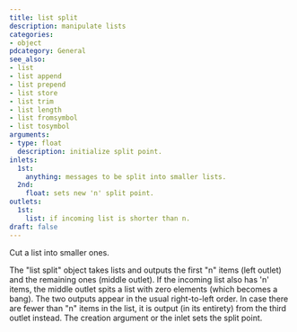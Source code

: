 ```yaml
---
title: list split
description: manipulate lists
categories:
- object
pdcategory: General
see_also:
- list
- list append
- list prepend
- list store
- list trim
- list length
- list fromsymbol
- list tosymbol
arguments:
- type: float
  description: initialize split point.
inlets:
  1st:
    anything: messages to be split into smaller lists.
  2nd:
    float: sets new 'n' split point.
outlets:
  1st:
    list: if incoming list is shorter than n.
draft: false
---
```

Cut a list into smaller ones.

The "list split" object takes lists and outputs the first "n" items (left outlet) and the remaining ones (middle outlet). If the incoming list also has 'n' items, the middle outlet spits a list with zero elements (which becomes a bang). The two outputs appear in the usual right-to-left order. In case there are fewer than "n" items in the list, it is output (in its entirety) from the third outlet instead. The creation argument or the inlet sets the split point.
